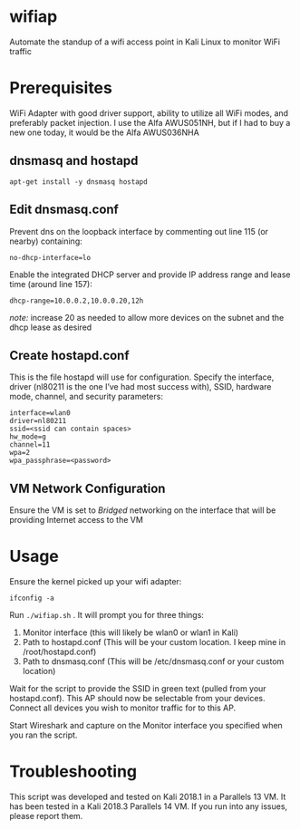 # wifiap
Automate the standup of a wifi access point in Kali Linux to monitor WiFi traffic 

# Prerequisites
WiFi Adapter with good driver support, ability to utilize all WiFi modes, and preferably packet injection. I use the Alfa AWUS051NH, but if I had to buy a new one today, it would be the Alfa AWUS036NHA 

## dnsmasq and hostapd
`apt-get install -y dnsmasq hostapd`

## Edit dnsmasq.conf
Prevent dns on the loopback interface by commenting out line 115 (or nearby) containing:
```
no-dhcp-interface=lo
```

Enable the integrated DHCP server and provide IP address range and lease time (around line 157):
```
dhcp-range=10.0.0.2,10.0.0.20,12h
```
*note:* increase 20 as needed to allow more devices on the subnet and the dhcp lease as desired

## Create hostapd.conf
This is the file hostapd will use for configuration. Specify the interface, driver (nl80211 is the one I’ve had most success with), SSID, hardware mode, channel, and security parameters:

```
interface=wlan0
driver=nl80211
ssid=<ssid can contain spaces>
hw_mode=g
channel=11
wpa=2
wpa_passphrase=<password>
```

## VM Network Configuration
Ensure the VM is set to *Bridged* networking on the interface that will be providing Internet access to the VM

# Usage
Ensure the kernel picked up your wifi adapter:
```
ifconfig -a
```

Run `./wifiap.sh` . It will prompt you for three things:
1. Monitor interface (this will likely be wlan0 or wlan1 in Kali)
2. Path to hostapd.conf (This will be your custom location. I keep mine in /root/hostapd.conf)
3. Path to dnsmasq.conf (This will be /etc/dnsmasq.conf or your custom location)

Wait for the script to provide the SSID in green text (pulled from your hostapd.conf). This AP should now be selectable from your devices. Connect all devices you wish to monitor traffic for to this AP.

Start Wireshark and capture on the Monitor interface you specified when you ran the script.

# Troubleshooting
This script was developed and tested on Kali 2018.1 in a Parallels 13 VM. It has been tested in a Kali 2018.3 Parallels 14 VM. If you run into any issues, please report them.

